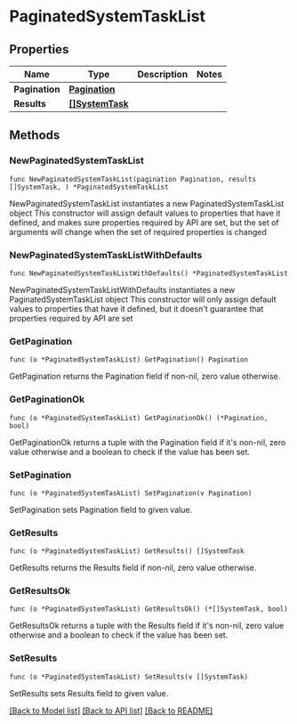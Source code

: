 # PaginatedSystemTaskList

## Properties

Name | Type | Description | Notes
------------ | ------------- | ------------- | -------------
**Pagination** | [**Pagination**](Pagination.md) |  | 
**Results** | [**[]SystemTask**](SystemTask.md) |  | 

## Methods

### NewPaginatedSystemTaskList

`func NewPaginatedSystemTaskList(pagination Pagination, results []SystemTask, ) *PaginatedSystemTaskList`

NewPaginatedSystemTaskList instantiates a new PaginatedSystemTaskList object
This constructor will assign default values to properties that have it defined,
and makes sure properties required by API are set, but the set of arguments
will change when the set of required properties is changed

### NewPaginatedSystemTaskListWithDefaults

`func NewPaginatedSystemTaskListWithDefaults() *PaginatedSystemTaskList`

NewPaginatedSystemTaskListWithDefaults instantiates a new PaginatedSystemTaskList object
This constructor will only assign default values to properties that have it defined,
but it doesn't guarantee that properties required by API are set

### GetPagination

`func (o *PaginatedSystemTaskList) GetPagination() Pagination`

GetPagination returns the Pagination field if non-nil, zero value otherwise.

### GetPaginationOk

`func (o *PaginatedSystemTaskList) GetPaginationOk() (*Pagination, bool)`

GetPaginationOk returns a tuple with the Pagination field if it's non-nil, zero value otherwise
and a boolean to check if the value has been set.

### SetPagination

`func (o *PaginatedSystemTaskList) SetPagination(v Pagination)`

SetPagination sets Pagination field to given value.


### GetResults

`func (o *PaginatedSystemTaskList) GetResults() []SystemTask`

GetResults returns the Results field if non-nil, zero value otherwise.

### GetResultsOk

`func (o *PaginatedSystemTaskList) GetResultsOk() (*[]SystemTask, bool)`

GetResultsOk returns a tuple with the Results field if it's non-nil, zero value otherwise
and a boolean to check if the value has been set.

### SetResults

`func (o *PaginatedSystemTaskList) SetResults(v []SystemTask)`

SetResults sets Results field to given value.



[[Back to Model list]](../README.md#documentation-for-models) [[Back to API list]](../README.md#documentation-for-api-endpoints) [[Back to README]](../README.md)


